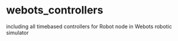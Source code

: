 # webots_controllers
including all timebased controllers for Robot node in Webots robotic simulator

